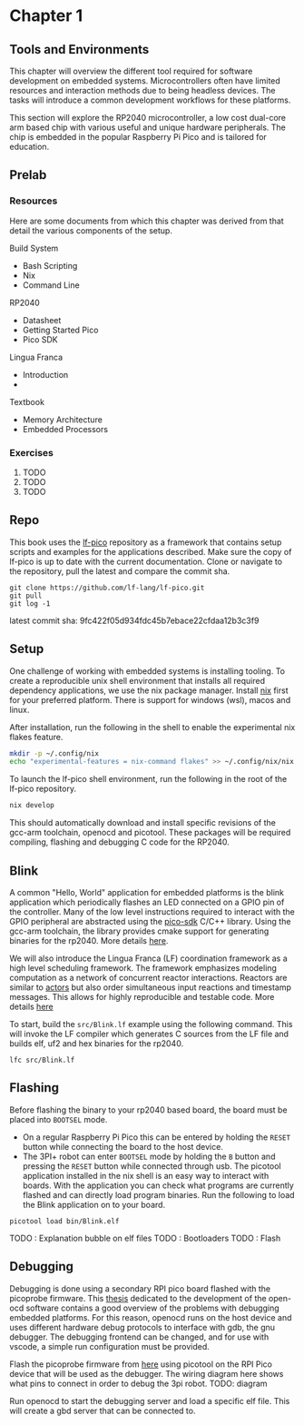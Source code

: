 # Chapter 1
## Tools and Environments
This chapter will overview the different tool required for software development on embedded
systems. Microcontrollers often have limited resources and interaction methods due to being headless devices. The tasks will introduce a common development workflows for these
platforms.

This section will explore the RP2040 microcontroller, a low cost dual-core arm based chip with various useful and unique hardware peripherals. The chip is embedded in the popular Raspberry Pi Pico and is tailored for education.

## Prelab
### Resources
Here are some documents from which this chapter was derived from that detail the various components of the setup.

Build System
- Bash Scripting
- Nix
- Command Line

RP2040
- Datasheet
- Getting Started Pico
- Pico SDK

Lingua Franca
- Introduction
- 

Textbook
- Memory Architecture
- Embedded Processors

### Exercises
1. TODO
2. TODO
3. TODO

## Repo
This book uses the [lf-pico](https://github.com/lf-lang/lf-pico) repository as a framework that contains setup scripts and examples for the applications described. Make sure the copy of lf-pico is up to date with the current documentation. Clone or navigate to the repository, pull the latest and compare the commit sha.
```
git clone https://github.com/lf-lang/lf-pico.git
git pull
git log -1
```
latest commit sha: 9fc422f05d934fdc45b7ebace22cfdaa12b3c3f9

## Setup
One challenge of working with embedded systems is installing tooling. To create a reproducible unix shell environment that installs all required dependency applications, we use the nix package manager. Install [nix](https://nixos.org/download.html) first for your preferred platform. There is support for windows (wsl), macos and linux. 

After installation, run the following in the shell to enable the experimental nix flakes feature.
``` bash
mkdir -p ~/.config/nix
echo "experimental-features = nix-command flakes" >> ~/.config/nix/nix.conf
```

To launch the lf-pico shell environment, run the following in the root of the lf-pico repository. 
```bash
nix develop
```

This should automatically download and install specific revisions of the gcc-arm toolchain, openocd and picotool. These packages will be required compiling, flashing and debugging C code for the RP2040.

## Blink
A common "Hello, World" application for embedded platforms is the blink application which periodically flashes an LED connected on a GPIO pin of the controller. Many of the low level instructions required to interact with the GPIO peripheral are abstracted using the [pico-sdk](https://github.com/raspberrypi/pico-sdk/tree/master) C/C++ library. Using the gcc-arm toolchain, the library provides cmake support for generating binaries for the rp2040.  More details [here](./Pico-SDK-Primer).

We will also introduce the Lingua Franca (LF) coordination framework as a high level scheduling framework. The framework emphasizes modeling computation as a network of concurrent reactor interactions. Reactors are similar to [actors](https://en.wikipedia.org/wiki/Actor_model) but also order simultaneous input reactions and timestamp messages. This allows for highly reproducible and testable code. More details [here](./Lingua-Franca-Primer)

To start, build the `src/Blink.lf` example using the following command. This will invoke the LF compiler which generates C sources from the LF file and builds elf, uf2 and hex binaries for the rp2040.
``` shell
lfc src/Blink.lf
```

## Flashing
Before flashing the binary to your rp2040 based board, the board must be placed into ``BOOTSEL`` mode. 
- On a regular Raspberry Pi Pico this can be entered by holding the ``RESET`` button while connecting the board to the host device. 
- The 3PI+ robot can enter ``BOOTSEL`` mode by holding the ``B`` button and pressing the ``RESET`` button while connected through usb.
The picotool application installed in the nix shell is an easy way to interact with boards.
With the application you can check what programs are currently flashed and can directly load program binaries.
Run the following to load the Blink application on to your board.

``` shell
picotool load bin/Blink.elf
```

TODO : Explanation bubble on elf files
TODO : Bootloaders
TODO : Flash 


## Debugging
Debugging is done using a secondary RPI pico board flashed with the picoprobe firmware.
This [thesis](https://openocd.org/files/thesis.pdf) dedicated to the development of the open-ocd software contains a good overview of the problems with debugging embedded platforms.
For this reason, openocd runs on the host device and uses different hardware debug protocols to interface with gdb, the gnu debugger. The debugging frontend can be changed,
and for use with vscode, a simple run configuration must be provided.

Flash the picoprobe firmware from [here](https://github.com/raspberrypi/picoprobe/releases/download/picoprobe-cmsis-v1.02/picoprobe.uf2) using picotool on the RPI Pico device that will be used
as the debugger. The wiring diagram here shows what pins to connect in order to debug the 3pi robot.
TODO: diagram

Run openocd to start the debugging server and load a specific elf file. This will create a gbd server that can be connected to. 

